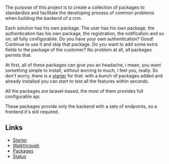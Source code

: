 The purpose of this project is to create a collection of packages to standardize and facilitate the developing process of common problems when building the backend of a crm.

Each solution has his own package. The user has his own package, the authentication has his own package, the registration, the notification and so on; all fully configurabile. 
Do you have your own authentication? Good! Continue to use it and skip that package. 
Do you want to add some extra fields to the package of the customer? No problem at all, all packages permits that.

At first, all of these packages can give you an headache, i mean, you want something simple to install, without worring to much, i feel you, really. So don't worry, there is a [starter](docs/starter.md) for that: with a bunch of packages added and already installed you can start to test all the features within seconds.

All the packages are laravel-based, the most of them provides full configurable api.

These packages provide only the backend with a sets of endpoints, so a frontend it's still required.

## Links

* [Starter](docs/starter.md)
* [Walkthrough](docs/walkthrough.md)
* [Packages](docs/packages.md)
* [Status](docs/status.md)
